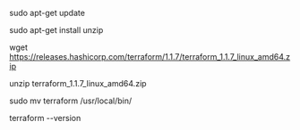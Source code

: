 sudo apt-get update

sudo apt-get install unzip

wget https://releases.hashicorp.com/terraform/1.1.7/terraform_1.1.7_linux_amd64.zip

unzip terraform_1.1.7_linux_amd64.zip

sudo mv terraform /usr/local/bin/

terraform --version
